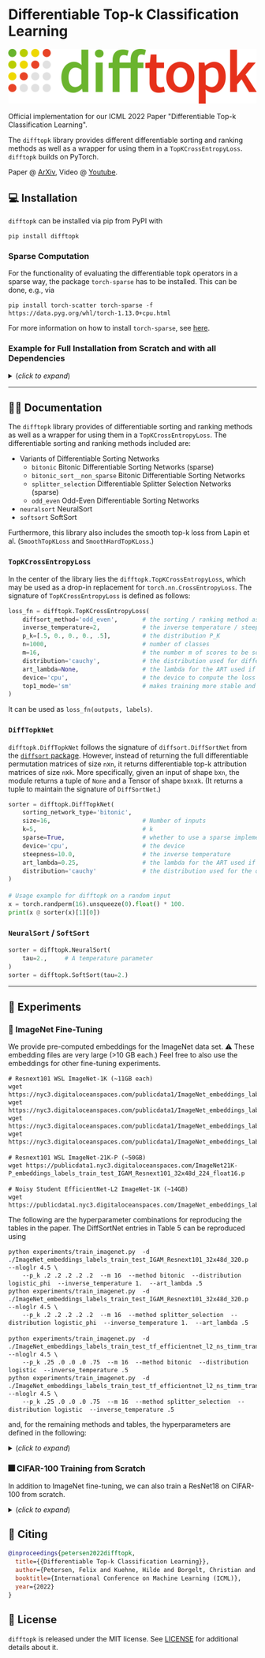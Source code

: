 # Differentiable Top-k Classification Learning

![difftopk_logo](difftopk_logo.png)

Official implementation for our ICML 2022 Paper "Differentiable Top-k Classification Learning".

The `difftopk` library provides different differentiable sorting and ranking methods as well as a wrapper for using them
in a `TopKCrossEntropyLoss`. `difftopk` builds on PyTorch.

Paper @ [ArXiv](https://arxiv.org/abs/2206.07290),
Video @ [Youtube](https://www.youtube.com/watch?v=J-lZV72DCic).

## 💻 Installation

`difftopk` can be installed via pip from PyPI with
```shell
pip install difftopk
```

### Sparse Computation

For the functionality of evaluating the differentiable topk operators in a sparse way, the package `torch-sparse` has to be installed.
This can be done, e.g., via
```shell
pip install torch-scatter torch-sparse -f https://data.pyg.org/whl/torch-1.13.0+cpu.html
```
For more information on how to install `torch-sparse`, see [here](https://github.com/rusty1s/pytorch_sparse#installation).

### Example for Full Installation from Scratch and with all Dependencies

<details>
  <summary>(<i>click to expand</i>)</summary>

Depending on your system, the following commands will have to be adjusted.

```shell
virtualenv -p python3 .env_topk
. .env_topk/bin/activate
pip install boto3 numpy requests scikit-learn tqdm 
pip install torch==1.13.0+cu116 torchvision==0.14.0+cu116 -f https://download.pytorch.org/whl/torch_stable.html
pip install diffsort

# optional for torch-sparse
FORCE_CUDA=1 pip install --no-cache-dir torch-scatter torch-sparse -f https://data.pyg.org/whl/torch-1.13.0+cu116.html

pip install .
```

</details>

---

## 👩‍💻 Documentation

The `difftopk` library provides of differentiable sorting and ranking methods as well as a wrapper for using them in a
`TopKCrossEntropyLoss`. The differentiable sorting and ranking methods included are:

* Variants of Differentiable Sorting Networks
  * `bitonic` Bitonic Differentiable Sorting Networks (sparse)
  * `bitonic_sort__non_sparse` Bitonic Differentiable Sorting Networks
  * `splitter_selection` Differentiable Splitter Selection Networks (sparse)
  * `odd_even` Odd-Even Differentiable Sorting Networks
* `neuralsort` NeuralSort
* `softsort` SoftSort

Furthermore, this library also includes the smooth top-k loss from Lapin et al. (`SmoothTopKLoss` and `SmoothHardTopKLoss`.)

### `TopKCrossEntropyLoss`
In the center of the library lies the `difftopk.TopKCrossEntropyLoss`, which may be used as a drop-in replacement for
`torch.nn.CrossEntropyLoss`. The signature of `TopKCrossEntropyLoss` is defined as follows:

```python
loss_fn = difftopk.TopKCrossEntropyLoss(
    diffsort_method='odd_even',       # the sorting / ranking method as discussed above
    inverse_temperature=2,            # the inverse temperature / steepness
    p_k=[.5, 0., 0., 0., .5],         # the distribution P_K
    n=1000,                           # number of classes
    m=16,                             # the number m of scores to be sorted (can be smaller than n to make it efficient)
    distribution='cauchy',            # the distribution used for differentiable sorting networks
    art_lambda=None,                  # the lambda for the ART used if `distribution='logistic_phi'`
    device='cpu',                     # the device to compute the loss on
    top1_mode='sm'                    # makes training more stable and is the default value
)
```

It can be used as `loss_fn(outputs, labels)`.

### `DiffTopkNet`

`difftopk.DiffTopkNet` follows the signature of `diffsort.DiffSortNet` from the [`diffsort` package](https://github.com/Felix-Petersen/diffsort#-usage).
However, instead of returning the full differentiable permutation matrices of size `n`x`n`, it returns differentiable top-k attribution matrices of size `n`x`k`.
More specifically, given an input of shape `b`x`n`, the module returns a tuple of `None` and a Tensor of shape `b`x`n`x`k`. 
(It returns a tuple to maintain the signature of `DiffSortNet`.)

```python
sorter = difftopk.DiffTopkNet(
    sorting_network_type='bitonic',
    size=16,                          # Number of inputs
    k=5,                              # k
    sparse=True,                      # whether to use a sparse implementation
    device='cpu',                     # the device
    steepness=10.0,                   # the inverse temperature
    art_lambda=0.25,                  # the lambda for the ART used if `distribution='logistic_phi'`
    distribution='cauchy'             # the distribution used for the differentiable relaxation
)

# Usage example for difftopk on a random input
x = torch.randperm(16).unsqueeze(0).float() * 100.
print(x @ sorter(x)[1][0])
```

### `NeuralSort` / `SoftSort`

```python
sorter = difftopk.NeuralSort(
    tau=2.,     # A temperature parameter
)
sorter = difftopk.SoftSort(tau=2.)
```

---

## 🧪 Experiments

### 🧫 ImageNet Fine-Tuning

We provide pre-computed embeddings for the ImageNet data set. ⚠️ These embedding files are very large (>10 GB each.)
Feel free to also use the embeddings for other fine-tuning experiments.

```shell
# Resnext101 WSL ImageNet-1K (~11GB each)
wget https://nyc3.digitaloceanspaces.com/publicdata1/ImageNet_embeddings_labels_train_test_IGAM_Resnext101_32x48d_320.p
wget https://nyc3.digitaloceanspaces.com/publicdata1/ImageNet_embeddings_labels_train_test_IGAM_Resnext101_32x32d_320.p
wget https://nyc3.digitaloceanspaces.com/publicdata1/ImageNet_embeddings_labels_train_test_IGAM_Resnext101_32x16d_320.p
wget https://nyc3.digitaloceanspaces.com/publicdata1/ImageNet_embeddings_labels_train_test_IGAM_Resnext101_32x8d_320.p

# Resnext101 WSL ImageNet-21K-P (~50GB)
wget https://publicdata1.nyc3.digitaloceanspaces.com/ImageNet21K-P_embeddings_labels_train_test_IGAM_Resnext101_32x48d_224_float16.p

# Noisy Student EfficientNet-L2 ImageNet-1K (~14GB)
wget https://publicdata1.nyc3.digitaloceanspaces.com/ImageNet_embeddings_labels_train_test_tf_efficientnet_l2_ns_timm_transform_800_float16.p
```

The following are the hyperparameter combinations for reproducing the tables in the paper.
The DiffSortNet entries in Table 5 can be reproduced using

```shell
python experiments/train_imagenet.py  -d ./ImageNet_embeddings_labels_train_test_IGAM_Resnext101_32x48d_320.p  --nloglr 4.5 \
    --p_k .2 .2 .2 .2 .2  --m 16  --method bitonic  --distribution logistic_phi  --inverse_temperature 1.  --art_lambda .5 
python experiments/train_imagenet.py  -d ./ImageNet_embeddings_labels_train_test_IGAM_Resnext101_32x48d_320.p  --nloglr 4.5 \
    --p_k .2 .2 .2 .2 .2  --m 16  --method splitter_selection  --distribution logistic_phi  --inverse_temperature 1.  --art_lambda .5

python experiments/train_imagenet.py  -d ./ImageNet_embeddings_labels_train_test_tf_efficientnet_l2_ns_timm_transform_800_float16.p  --nloglr 4.5 \
    --p_k .25 .0 .0 .0 .75  --m 16  --method bitonic  --distribution logistic  --inverse_temperature .5 
python experiments/train_imagenet.py  -d ./ImageNet_embeddings_labels_train_test_tf_efficientnet_l2_ns_timm_transform_800_float16.p  --nloglr 4.5 \
    --p_k .25 .0 .0 .0 .75  --m 16  --method splitter_selection  --distribution logistic  --inverse_temperature .5 
```
and, for the remaining methods and tables, the hyperparameters are defined in the following:

<details>
  <summary>(<i>click to expand</i>)</summary>

```shell
# Tables 2+3 (1K):
python experiments/train_imagenet.py -d ./ImageNet_embeddings_labels_train_test_IGAM_Resnext101_32x48d_320.p  --m 16  --nloglr 4.5

# Tables 2+3 (21K):
python experiments/train_imagenet.py -d ./ImageNet21K-P_embeddings_labels_train_test_IGAM_Resnext101_32x48d_224_float16.p  --m 50  --nloglr 4.  --n_epochs 40 

# combined with one of each of the following

--method softmax_cross_entropy
--method bitonic             --distribution logistic_phi  --inverse_temperature 1.  --art_lambda .5
--method splitter_selection  --distribution logistic_phi  --inverse_temperature 1.  --art_lambda .5
--method neuralsort          --inverse_temperature 0.5
--method softsort            --inverse_temperature 0.5
--method smooth_hard_topk    --inverse_temperature 1. 

--p_k 1.  0. 0. 0. 0.
--p_k 0.  0. 0. 0. 1.
--p_k .5  0. 0. 0. .5
--p_k .25 0. 0. 0. .75
--p_k .1  0. 0. 0. .9
--p_k .2  .2 .2 .2 .2
```

</details>

### 🎆 CIFAR-100 Training from Scratch

In addition to ImageNet fine-tuning, we can also train a ResNet18 on CIFAR-100 from scratch. 

<details>
  <summary>(<i>click to expand</i>)</summary>

```shell
# Tables 1+4:
python experiments/train_cifar100.py

--method softmax_cross_entropy
--method bitonic             --distribution logistic_phi  --inverse_temperature .5  --art_lambda .5
--method splitter_selection  --distribution logistic_phi  --inverse_temperature .5  --art_lambda .5
--method neuralsort          --inverse_temperature 0.0625
--method softsort            --inverse_temperature 0.0625
--method smooth_hard_topk    --inverse_temperature 1.

--p_k 1.  0. 0. 0. 0.
--p_k 0.  0. 0. 0. 1.
--p_k .5  0. 0. 0. .5
--p_k .25 0. 0. 0. .75
--p_k .1  0. 0. 0. .9
--p_k .2  .2 .2 .2 .2
  
# Examples:
python experiments/train_cifar100.py --method softmax_cross_entropy --p_k 1. 0. 0. 0. 0.
python experiments/train_cifar100.py --method splitter_selection --distribution logistic_phi --inverse_temperature .5 --art_lambda .5 --p_k .2 .2 .2 .2 .2
```

</details>

## 📖 Citing

```bibtex
@inproceedings{petersen2022difftopk,
  title={{Differentiable Top-k Classification Learning}},
  author={Petersen, Felix and Kuehne, Hilde and Borgelt, Christian and Deussen, Oliver},
  booktitle={International Conference on Machine Learning (ICML)},
  year={2022}
}
```

## 📜 License

`difftopk` is released under the MIT license. See [LICENSE](LICENSE) for additional details about it.


